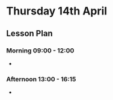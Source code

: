 # Thursday 14th April

## Lesson Plan

### Morning 09:00 - 12:00

+ 

### Afternoon 13:00 - 16:15

+ 

